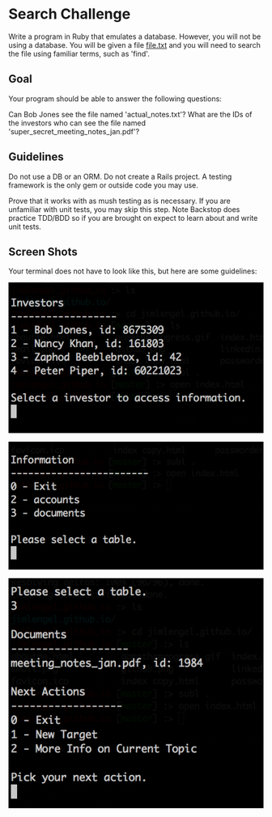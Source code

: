 # Search Challenge

Write a program in Ruby that emulates a database. However, you will not be using a database. You will be given a file [file.txt](file.txt) and you will need to search the file using familiar terms, such as 'find'.

## Goal 

Your program should be able to answer the following questions:

Can Bob Jones see the file named 'actual_notes.txt'?
What are the IDs of the investors who can see the file named 'super_secret_meeting_notes_jan.pdf'?


## Guidelines

Do not use a DB or an ORM.
Do not create a Rails project.
A testing framework is the only gem or outside code you may use.


Prove that it works with as mush testing as is necessary. If you are unfamiliar with unit tests, you may skip this step. Note Backstop does practice TDD/BDD so if you are brought on expect to learn about and write unit tests.

## Screen Shots

Your terminal does not have to look like this, but here are some guidelines:

![investors](1.png)

![information](2.png)

![documents](3.png)

